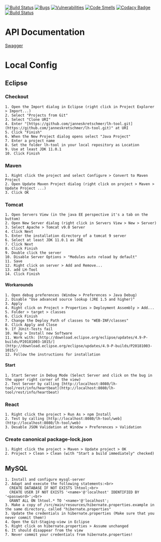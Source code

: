 [![Build Status](https://travis-ci.org/janneskretschmer/lh-tool.svg?branch=master)](https://travis-ci.org/janneskretschmer/lh-tool)
[![Bugs](https://sonarcloud.io/api/project_badges/measure?project=lh-tool&metric=bugs)](https://sonarcloud.io/dashboard?id=lh-tool)
[![Vulnerabilities](https://sonarcloud.io/api/project_badges/measure?project=lh-tool&metric=vulnerabilities)](https://sonarcloud.io/dashboard?id=lh-tool)
[![Code Smells](https://sonarcloud.io/api/project_badges/measure?project=lh-tool&metric=code_smells)](https://sonarcloud.io/dashboard?id=lh-tool)
[![Codacy Badge](https://api.codacy.com/project/badge/Grade/848f01d70fe748aebbc667062c587d8c)](https://www.codacy.com/app/janneskretschmer/lh-tool?utm_source=github.com&amp;utm_medium=referral&amp;utm_content=janneskretschmer/lh-tool&amp;utm_campaign=Badge_Grade)
[![Build Status](http://jk-dev.de/Browserstack-logo.svg)](https://www.browserstack.com/)
# API Documentation
[Swagger](https://lh-tool.de/swagger-ui.html)
# Local Config
## Eclipse
### Checkout
	1. Open the Import dialog in Eclipse (right click in Project Explorer > Import...)
	2. Select "Projects from Git"
	3. Select "Clone URI"
	4. Enter "[https://github.com/janneskretschmer/lh-tool.git](https://github.com/janneskretschmer/lh-tool.git)" at URI
	5. Click "Finish"
	6. When the New Project dialog opens select "Java Project"
	7. Enter a project name
	8. Set the folder lh-tool in your local repository as Location
	9. Use at least JDK 11.0.1
	10. Click Finish

### Maven
	1. Right click the project and select Configure > Convert to Maven Project
	2. Open Update Maven Project dialog (right click on project > Maven > Update Project ...)
	3. Click OK

### Tomcat
	1. Open Servers View (in the java EE perspective it's a tab on the buttom)
	2. Open New Server dialog (right click in Servers View > New > Server)
	3. Select Apache > Tomcat v9.0 Server
	4. Click Next
	5. Enter the installation directory of a tomcat 9 server
	6. Select at least JDK 11.0.1 as JRE
	7. Click Next
	8. Click Finish
	9. Double click the server
	10. Disable Server Options > "Modules auto reload by default"
	11. Save
	12. Right click on server > Add and Remove...
	13. add LH-Tool
	14. Click Finish

#### Workarounds
	1. Open debug preferences (Window > Preferences > Java Debug)
	2. Disable "Use advanced source lookup (JRE 1.5 and higher)"
	3. Apply
	4. Right click on Project > Properties > Deployment Assembly > Add...
	5. Folder > target > classes
	6. Click Finish
	7. Change the Deploy Path of classes to "WEB-INF/classes"
	8. Click Apply and Close
	9. If JUnit-Tests fail
	10. Help > Install new Software
	11. Work with: [http://download.eclipse.org/eclipse/updates/4.9-P-builds/P20181003-1015/](http://download.eclipse.org/eclipse/updates/4.9-P-builds/P20181003-1015/)
	12. Follow the instructions for installation

#### Start
	1. Start Server in Debug Mode (Select Server and click on the bug in the upper right corner of the view)
	2. Test Server by calling [http://localhost:8080/lh-tool/rest/info/heartbeat](http://localhost:8080/lh-tool/rest/info/heartbeat)

### React
	1. Right click the project > Run As > npm Install
	2. Test by calling [http://localhost:8080/lh-tool/web](http://localhost:8080/lh-tool/web)
	3. Desable JSON Validation at Window > Preferences > Validation

### Create canonical package-lock.json
	1. Right click the project > Maven > Update project > OK
	2. Project > Clean > Clean (with "Start a build immediately" checked)

## MySQL
	1. Install and configure mysql-server
	2. Adapt and execute the following statements:<br>
	  CREATE DATABASE IF NOT EXISTS lhtool;<br>
	  CREATE USER IF NOT EXISTS '<name>'@'localhost' IDENTIFIED BY '<password>';<br>
	  GRANT ALL ON lhtool.* TO '<name>'@'localhost';
	3. Make a copy of /src/main/resources/hibernate.properties.example in the same directory, called "hibernate.properties"
	3. Update the credentials in hibernate.properties (Make sure that you never commit them!)
	4. Open the Git-Staging-view in Eclipse
	5. Right click on hibernate.properties > Assume unchanged
	6. It should disappear from the view
	7. Never commit your credentials from hibernate.properties!
